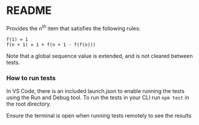 # README

Provides the n<sup>th</sup> item that satisfies the following rules:

```
f(1) = 1
f(n + 1) = 1 + f(n + 1 - f(f(n)))
```

Note that a global sequence value is extended, and is not cleared between tests.

### How to run tests

In VS Code, there is an included launch.json to enable running the tests using the Run and Debug tool. To run the tests in your CLI run `npm test` in the root directory.

Ensure the terminal is open when running tests remotely to see the results
